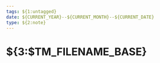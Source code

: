 ```yaml
---
tags: ${1:untagged}
date: ${CURRENT_YEAR}--${CURRENT_MONTH}--${CURRENT_DATE}
type: ${2:note}
---
```


# ${3:$TM_FILENAME_BASE}
